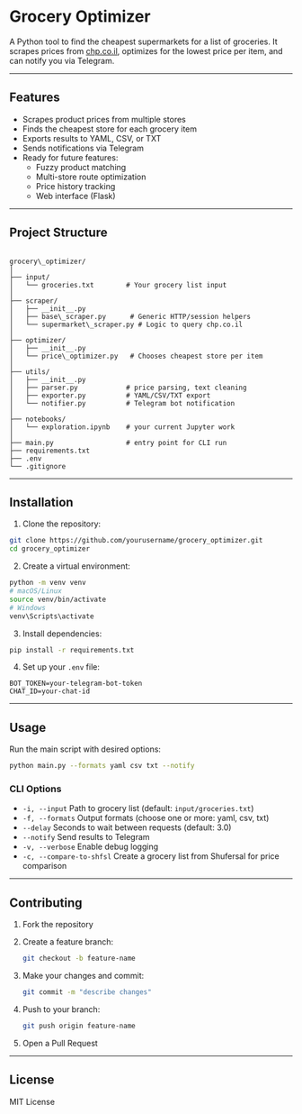 # Grocery Optimizer

A Python tool to find the cheapest supermarkets for a list of groceries.
It scrapes prices from [chp.co.il](https://chp.co.il), optimizes for the lowest price per item, and can notify you via Telegram.

---

## Features

- Scrapes product prices from multiple stores
- Finds the cheapest store for each grocery item
- Exports results to YAML, CSV, or TXT
- Sends notifications via Telegram
- Ready for future features:
  - Fuzzy product matching
  - Multi-store route optimization
  - Price history tracking
  - Web interface (Flask)

---

## Project Structure

```

grocery\_optimizer/
│
├── input/
│   └── groceries.txt        # Your grocery list input
│
├── scraper/
│   ├── __init__.py
│   ├── base\_scraper.py      # Generic HTTP/session helpers
│   └── supermarket\_scraper.py # Logic to query chp.co.il
│
├── optimizer/
│   ├── __init__.py
│   └── price\_optimizer.py   # Chooses cheapest store per item
│
├── utils/
│   ├── __init__.py
│   ├── parser.py            # price parsing, text cleaning
│   ├── exporter.py          # YAML/CSV/TXT export
│   └── notifier.py          # Telegram bot notification
│
├── notebooks/
│   └── exploration.ipynb    # your current Jupyter work
│
├── main.py                  # entry point for CLI run
├── requirements.txt
├── .env
└── .gitignore

````

---

## Installation

1. Clone the repository:

```bash
git clone https://github.com/yourusername/grocery_optimizer.git
cd grocery_optimizer
````

2. Create a virtual environment:

```bash
python -m venv venv
# macOS/Linux
source venv/bin/activate
# Windows
venv\Scripts\activate
```

3. Install dependencies:

```bash
pip install -r requirements.txt
```

4. Set up your `.env` file:

```
BOT_TOKEN=your-telegram-bot-token
CHAT_ID=your-chat-id
```

---

## Usage

Run the main script with desired options:

```bash
python main.py --formats yaml csv txt --notify
```

### CLI Options

* `-i, --input`              Path to grocery list (default: `input/groceries.txt`)
* `-f, --formats`            Output formats (choose one or more: yaml, csv, txt)
* `--delay`                  Seconds to wait between requests (default: 3.0)
* `--notify`                 Send results to Telegram
* `-v, --verbose`            Enable debug logging
* `-c, --compare-to-shfsl`   Create a grocery list from Shufersal for price comparison

---

## Contributing

1. Fork the repository
2. Create a feature branch:

   ```bash
   git checkout -b feature-name
   ```
3. Make your changes and commit:

   ```bash
   git commit -m "describe changes"
   ```
4. Push to your branch:

   ```bash
   git push origin feature-name
   ```
5. Open a Pull Request

---

## License

MIT License
